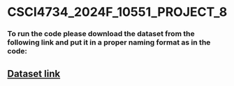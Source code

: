 # CSCI4734_2024F_10551_PROJECT_8

### To run the code please download the dataset from the following link and put it in a proper naming format as in the code:
<h2><a href='https://www.kaggle.com/datasets/nathaniellybrand/chicago-car-crash-dataset'> Dataset link </a></h2>